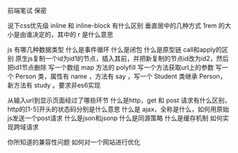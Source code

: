 前端笔试
保密

说下css优先级
inline 和 inline-block 有什么区别
垂直居中的几种方式
1rem 的大小是由谁决定的，其中的 r 是什么意思

js 有哪几种数据类型
什么是事件循环
什么是闭包
什么是原型链
call和apply的区别
原生js复制一个id为id1的节点，插入其前，并把新复制的节点id改为id2，然后把id1节点删除
写一个数组 map 方法的 polyfill
写一个方法获取url上的参数
写一个 Person 类，属性有 name ，方法有 say ，写一个 Student 类继承 Person，新方法有 study 。要求非es6实现

从输入url到显示页面经过了哪些环节
什么是http，get 和 post 请求有什么区别，http的[1-5]开头的状态码分别是什么意思
什么是 ajax，全称是什么，如何用原始js发送一个post请求
什么是json和jsonp
什么是同源策略
什么是缓存机制
如何实现跨域请求

你所知道的兼容性问题
如何对一个网站进行优化
